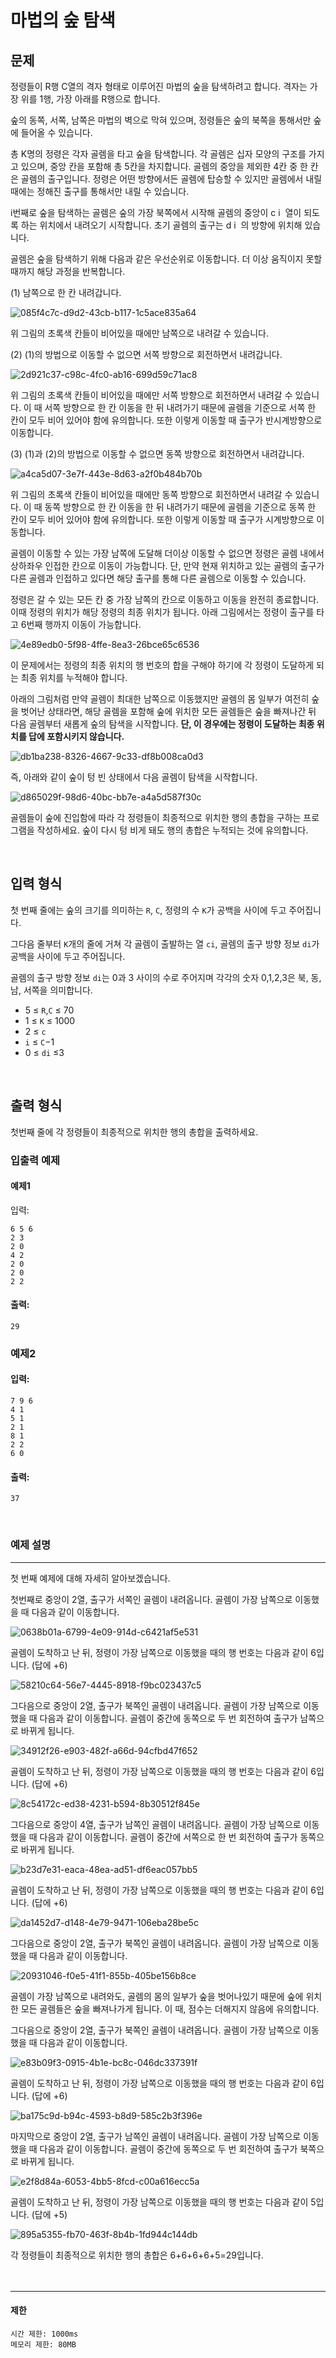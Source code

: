 # 마법의 숲 탐색

## 문제

정령들이 R행 C열의 격자 형태로 이루어진 마법의 숲을 탐색하려고 합니다. 격자는 가장 위를 1행, 가장 아래를 R행으로 합니다.

숲의 동쪽, 서쪽, 남쪽은 마법의 벽으로 막혀 있으며, 정령들은 숲의 북쪽을 통해서만 숲에 들어올 수 있습니다.

총 K명의 정령은 각자 골렘을 타고 숲을 탐색합니다. 각 골렘은 십자 모양의 구조를 가지고 있으며, 중앙 칸을 포함해 총 5칸을 차지합니다. 골렘의 중앙을 제외한 4칸 중 한 칸은 골렘의 출구입니다. 정령은 어떤 방향에서든 골렘에 탑승할 수 있지만 골렘에서 내릴 때에는 정해진 출구를 통해서만 내릴 수 있습니다.

i번째로 숲을 탐색하는 골렘은 숲의 가장 북쪽에서 시작해 골렘의 중앙이 c
i
​
열이 되도록 하는 위치에서 내려오기 시작합니다. 초기 골렘의 출구는 d
i
​
의 방향에 위치해 있습니다.

골렘은 숲을 탐색하기 위해 다음과 같은 우선순위로 이동합니다. 더 이상 움직이지 못할 때까지 해당 과정을 반복합니다.

(1) 남쪽으로 한 칸 내려갑니다.

![085f4c7c-d9d2-43cb-b117-1c5ace835a64](https://github.com/meanzi3/codetree-TILs/assets/120402129/3e296c31-2782-4615-92c9-29b60df5653a)

위 그림의 초록색 칸들이 비어있을 때에만 남쪽으로 내려갈 수 있습니다.

(2) (1)의 방법으로 이동할 수 없으면 서쪽 방향으로 회전하면서 내려갑니다.

![2d921c37-c98c-4fc0-ab16-699d59c71ac8](https://github.com/meanzi3/codetree-TILs/assets/120402129/ca14b856-d3b9-4f01-bfc2-bd7796eabc42)

위 그림의 초록색 칸들이 비어있을 때에만 서쪽 방향으로 회전하면서 내려갈 수 있습니다. 이 때 서쪽 방향으로 한 칸 이동을 한 뒤 내려가기 때문에 골렘을 기준으로 서쪽 한 칸이 모두 비어 있어야 함에 유의합니다. 또한 이렇게 이동할 때 출구가 반시계방향으로 이동합니다.

(3) (1)과 (2)의 방법으로 이동할 수 없으면 동쪽 방향으로 회전하면서 내려갑니다.

![a4ca5d07-3e7f-443e-8d63-a2f0b484b70b](https://github.com/meanzi3/codetree-TILs/assets/120402129/446e15e2-fe20-4aad-976e-54a39218923b)

위 그림의 초록색 칸들이 비어있을 때에만 동쪽 방향으로 회전하면서 내려갈 수 있습니다. 이 때 동쪽 방향으로 한 칸 이동을 한 뒤 내려가기 때문에 골렘을 기준으로 동쪽 한 칸이 모두 비어 있어야 함에 유의합니다. 또한 이렇게 이동할 때 출구가 시계방향으로 이동합니다.

골렘이 이동할 수 있는 가장 남쪽에 도달해 더이상 이동할 수 없으면 정령은 골렘 내에서 상하좌우 인접한 칸으로 이동이 가능합니다. 단, 만약 현재 위치하고 있는 골렘의 출구가 다른 골렘과 인접하고 있다면 해당 출구를 통해 다른 골렘으로 이동할 수 있습니다.

정령은 갈 수 있는 모든 칸 중 가장 남쪽의 칸으로 이동하고 이동을 완전히 종료합니다. 이때 정령의 위치가 해당 정령의 최종 위치가 됩니다. 아래 그림에서는 정령이 출구를 타고 6번째 행까지 이동이 가능합니다.

![4e89edb0-5f98-4ffe-8ea3-26bce65c6536](https://github.com/meanzi3/codetree-TILs/assets/120402129/c9b847da-e200-4608-848b-666d89ba2931)

이 문제에서는 정령의 최종 위치의 행 번호의 합을 구해야 하기에 각 정령이 도달하게 되는 최종 위치를 누적해야 합니다.

아래의 그림처럼 만약 골렘이 최대한 남쪽으로 이동했지만 골렘의 몸 일부가 여전히 숲을 벗어난 상태라면, 해당 골렘을 포함해 숲에 위치한 모든 골렘들은 숲을 빠져나간 뒤 다음 골렘부터 새롭게 숲의 탐색을 시작합니다. <strong>단, 이 경우에는 정령이 도달하는 최종 위치를 답에 포함시키지 않습니다.</strong>

![db1ba238-8326-4667-9c33-df8b008ca0d3](https://github.com/meanzi3/codetree-TILs/assets/120402129/e2874ad5-16e7-40b5-b8b4-e03387f142ba)

즉, 아래와 같이 숲이 텅 빈 상태에서 다음 골렘이 탐색을 시작합니다.

![d865029f-98d6-40bc-bb7e-a4a5d587f30c](https://github.com/meanzi3/codetree-TILs/assets/120402129/4a258e93-2a6b-4181-b569-769d53463879)

골렘들이 숲에 진입함에 따라 각 정령들이 최종적으로 위치한 행의 총합을 구하는 프로그램을 작성하세요. 숲이 다시 텅 비게 돼도 행의 총합은 누적되는 것에 유의합니다.

<br>

## 입력 형식

첫 번째 줄에는 숲의 크기를 의미하는 `R`, `C`, 정령의 수 `K`가 공백을 사이에 두고 주어집니다.

그다음 줄부터 `K`개의 줄에 거쳐 각 골렘이 출발하는 열 `ci`, 골렘의 출구 방향 정보 `di`가 공백을 사이에 두고 주어집니다.

골렘의 출구 방향 정보 `di`는 0과 3 사이의 수로 주어지며 각각의 숫자 0,1,2,3은 북, 동, 남, 서쪽을 의미합니다.

- 5 ≤ `R`,`C` ≤ 70
- 1 ≤ `K` ≤ 1000
- 2 ≤ `c`
- `i` ≤ `C`−1
- 0 ≤ `di` ≤3

<br>

## 출력 형식

첫번째 줄에 각 정령들이 최종적으로 위치한 행의 총합을 출력하세요.

### 입출력 예제

#### 예제1

입력:

```
6 5 6
2 3
2 0
4 2
2 0
2 0
2 2
```

#### 출력:

```
29
```

### 예제2

#### 입력:

```
7 9 6
4 1
5 1
2 1
8 1
2 2
6 0
```

#### 출력:

```
37
```

<br>

### 예제 설명

---

첫 번째 예제에 대해 자세히 알아보겠습니다.

첫번째로 중앙이 2열, 출구가 서쪽인 골렘이 내려옵니다. 골렘이 가장 남쪽으로 이동했을 때 다음과 같이 이동합니다.

![0638b01a-6799-4e09-914d-c6421af5e531](https://github.com/meanzi3/codetree-TILs/assets/120402129/4c262075-a92f-4569-8788-f5c4af8ae67a)

골렘이 도착하고 난 뒤, 정령이 가장 남쪽으로 이동했을 때의 행 번호는 다음과 같이 6입니다. (답에 +6)

![58210c64-56e7-4445-8918-f9bc023437c5](https://github.com/meanzi3/codetree-TILs/assets/120402129/439366e0-5362-472e-a29b-c691804352cc)

그다음으로 중앙이 2열, 출구가 북쪽인 골렘이 내려옵니다. 골렘이 가장 남쪽으로 이동했을 때 다음과 같이 이동합니다. 골렘이 중간에 동쪽으로 두 번 회전하여 출구가 남쪽으로 바뀌게 됩니다.

![34912f26-e903-482f-a66d-94cfbd47f652](https://github.com/meanzi3/codetree-TILs/assets/120402129/1b5e00c8-c69e-44ef-aff7-be08c081086f)

골렘이 도착하고 난 뒤, 정령이 가장 남쪽으로 이동했을 때의 행 번호는 다음과 같이 6입니다. (답에 +6)

![8c54172c-ed38-4231-b594-8b30512f845e](https://github.com/meanzi3/codetree-TILs/assets/120402129/d9beff00-c96e-4c06-9ffb-78b69f592cfc)

그다음으로 중앙이 4열, 출구가 남쪽인 골렘이 내려옵니다. 골렘이 가장 남쪽으로 이동했을 때 다음과 같이 이동합니다. 골렘이 중간에 서쪽으로 한 번 회전하여 출구가 동쪽으로 바뀌게 됩니다.

![b23d7e31-eaca-48ea-ad51-df6eac057bb5](https://github.com/meanzi3/codetree-TILs/assets/120402129/5daf859a-d299-4c37-892f-8ce450d837f2)

골렘이 도착하고 난 뒤, 정령이 가장 남쪽으로 이동했을 때의 행 번호는 다음과 같이 6입니다. (답에 +6)

![da1452d7-d148-4e79-9471-106eba28be5c](https://github.com/meanzi3/codetree-TILs/assets/120402129/7b3c1ea2-bf16-46c5-ba49-c215f3c9d8d9)

그다음으로 중앙이 2열, 출구가 북쪽인 골렘이 내려옵니다. 골렘이 가장 남쪽으로 이동했을 때 다음과 같이 이동합니다.

![20931046-f0e5-41f1-855b-405be156b8ce](https://github.com/meanzi3/codetree-TILs/assets/120402129/10c26379-1888-4602-8f91-654f165c8fcb)

골렘이 가장 남쪽으로 내려와도, 골렘의 몸의 일부가 숲을 벗어나있기 때문에 숲에 위치한 모든 골렘들은 숲을 빠져나가게 됩니다. 이 때, 점수는 더해지지 않음에 유의합니다.

그다음으로 중앙이 2열, 출구가 북쪽인 골렘이 내려옵니다. 골렘이 가장 남쪽으로 이동했을 때 다음과 같이 이동합니다.

![e83b09f3-0915-4b1e-bc8c-046dc337391f](https://github.com/meanzi3/codetree-TILs/assets/120402129/c38dfe6c-c1f4-4ad5-a59f-36afdf23d690)

골렘이 도착하고 난 뒤, 정령이 가장 남쪽으로 이동했을 때의 행 번호는 다음과 같이 6입니다. (답에 +6)

![ba175c9d-b94c-4593-b8d9-585c2b3f396e](https://github.com/meanzi3/codetree-TILs/assets/120402129/f7cfb730-a5a7-49dd-b65b-1ca54dc813e1)

마지막으로 중앙이 2열, 출구가 남쪽인 골렘이 내려옵니다. 골렘이 가장 남쪽으로 이동했을 때 다음과 같이 이동합니다. 골렘이 중간에 동쪽으로 두 번 회전하여 출구가 북쪽으로 바뀌게 됩니다.

![e2f8d84a-6053-4bb5-8fcd-c00a616ecc5a](https://github.com/meanzi3/codetree-TILs/assets/120402129/4c1efdfc-be88-489a-bcca-e751ab7c3791)

골렘이 도착하고 난 뒤, 정령이 가장 남쪽으로 이동했을 때의 행 번호는 다음과 같이 5입니다. (답에 +5)

![895a5355-fb70-463f-8b4b-1fd944c144db](https://github.com/meanzi3/codetree-TILs/assets/120402129/d6e6aa7d-5674-4df2-a7be-acb03ef2be31)

각 정령들이 최종적으로 위치한 행의 총합은 6+6+6+6+5=29입니다.
<br><br><br>

---

#### 제한

```
시간 제한: 1000ms
메모리 제한: 80MB
```
